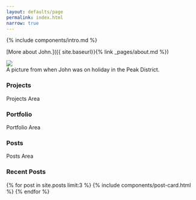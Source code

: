 ```yaml
---
layout: defaults/page
permalink: index.html
narrow: true
---
```


{% include components/intro.md %}

[More about John.]({{ site.baseurl}}{% link _pages/about.md %})

<div class="card mb-3">
    <img class="card-img-top" src = "https://drscdn.500px.org/photo/143841823/q%3D80_m%3D1500/v2?webp=true&sig=3c0fa3b75ac4098ca23a31d681a6bc4d2dc91877294fd966dd202aa5b5eb3688"/>
    <div class="card-body bg-light">
        <div class="card-text">A picture from when John was on holiday in the Peak District.</div>
    </div>
</div>

### Projects

Projects Area


### Portfolio

Portfolio Area


### Posts

Posts Area

### Recent Posts

{% for post in site.posts limit:3 %}
{% include components/post-card.html %}
{% endfor %}


